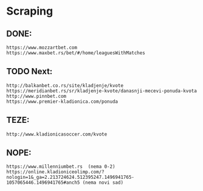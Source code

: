 # Scraping

## DONE:
```
https://www.mozzartbet.com
https://www.maxbet.rs/bet/#/home/leaguesWithMatches
```

## TODO Next:
```
http://balkanbet.co.rs/site/kladjenje/kvote
https://meridianbet.rs/sr/kladjenje-kvote/danasnji-mecevi-ponuda-kvota
http://www.pinnbet.com
https://www.premier-kladionica.com/ponuda
```

## TEZE:
```
http://www.kladionicasoccer.com/kvote
```

## NOPE:
```
https://www.millenniumbet.rs  (nema 0-2)
https://online.kladioniceolimp.com/?nologin=1&_ga=2.213724624.512395247.1496941765-1057065446.1496941765#anch5 (nema novi sad)
```
